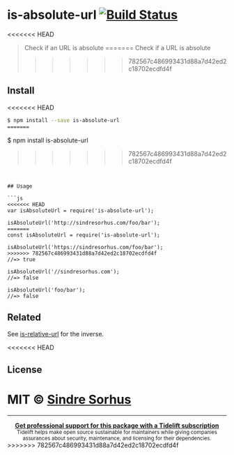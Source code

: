 # is-absolute-url [![Build Status](https://travis-ci.org/sindresorhus/is-absolute-url.svg?branch=master)](https://travis-ci.org/sindresorhus/is-absolute-url)

<<<<<<< HEAD
> Check if an URL is absolute
=======
> Check if a URL is absolute
>>>>>>> 782567c486993431d88a7d42ed2c18702ecdfd4f


## Install

<<<<<<< HEAD
```sh
$ npm install --save is-absolute-url
=======
```
$ npm install is-absolute-url
>>>>>>> 782567c486993431d88a7d42ed2c18702ecdfd4f
```


## Usage

```js
<<<<<<< HEAD
var isAbsoluteUrl = require('is-absolute-url');

isAbsoluteUrl('http://sindresorhus.com/foo/bar');
=======
const isAbsoluteUrl = require('is-absolute-url');

isAbsoluteUrl('https://sindresorhus.com/foo/bar');
>>>>>>> 782567c486993431d88a7d42ed2c18702ecdfd4f
//=> true

isAbsoluteUrl('//sindresorhus.com');
//=> false

isAbsoluteUrl('foo/bar');
//=> false
```


## Related

See [is-relative-url](https://github.com/sindresorhus/is-relative-url) for the inverse.


<<<<<<< HEAD
## License

MIT © [Sindre Sorhus](http://sindresorhus.com)
=======
---

<div align="center">
	<b>
		<a href="https://tidelift.com/subscription/pkg/npm-is-absolute-url?utm_source=npm-is-absolute-url&utm_medium=referral&utm_campaign=readme">Get professional support for this package with a Tidelift subscription</a>
	</b>
	<br>
	<sub>
		Tidelift helps make open source sustainable for maintainers while giving companies<br>assurances about security, maintenance, and licensing for their dependencies.
	</sub>
</div>
>>>>>>> 782567c486993431d88a7d42ed2c18702ecdfd4f
